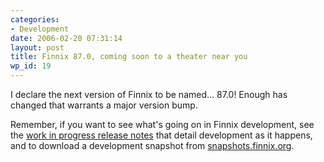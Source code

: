 ```yaml
---
categories:
- Development
date: 2006-02-20 07:31:14
layout: post
title: Finnix 87.0, coming soon to a theater near you
wp_id: 19
---
```

I declare the next version of Finnix to be named... 87.0! Enough has changed that warrants a major version bump.

Remember, if you want to see what's going on in Finnix development, see the [work in progress release notes](https://www.finnix.org/Finnix_dev_Release_Notes) that detail development as it happens, and to download a development snapshot from [snapshots.finnix.org](https://snapshots.finnix.org/).
